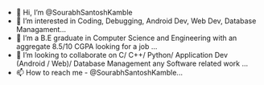 - 👋 Hi, I’m @SourabhSantoshKamble
- 👀 I’m interested in Coding, Debugging, Android Dev, Web Dev, Database Managament...
- 🌱 I’m a B.E graduate in Computer Science and Engineering with an aggregate 8.5/10 CGPA looking for a job ...
- 💞️ I’m looking to collaborate on C/ C++/ Python/ Application Dev (Android / Web)/ Database Management any Software related work ...
- 📫 How to reach me - @SourabhSantoshKamble...

<!---
SourabhSantoshKamble/SourabhSantoshKamble is a ✨ special ✨ repository because its `README.md` (this file) appears on your GitHub profile.
You can click the Preview link to take a look at your changes.
--->
